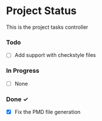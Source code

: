 # Project Status

This is the project tasks controller

### Todo

- [ ] Add support with checkstyle files

### In Progress

- [ ] None

### Done ✓

- [x] Fix the PMD file generation